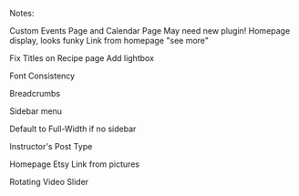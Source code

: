 Notes:


Custom Events Page and Calendar Page
    May need new plugin!
    Homepage display, looks funky
    Link from homepage "see more"
    
    

Fix Titles on Recipe page
    Add lightbox


Font Consistency




Breadcrumbs

Sidebar menu

Default to Full-Width if no sidebar


Instructor's Post Type


Homepage Etsy Link from pictures

Rotating Video Slider
